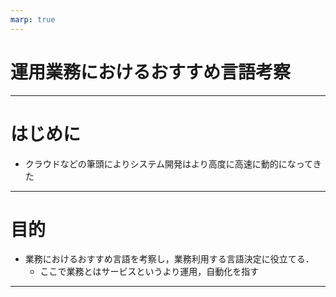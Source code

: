 ```yaml
---
marp: true
---
```


# 運用業務におけるおすすめ言語考察

---

# はじめに

- クラウドなどの筆頭によりシステム開発はより高度に高速に動的になってきた

---

# 目的

- 業務におけるおすすめ言語を考察し，業務利用する言語決定に役立てる．
  - ここで業務とはサービスというより運用，自動化を指す

---
